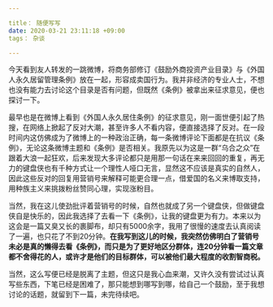 ```yaml
---

title： 随便写写
date: 2020-03-21 23:11:18 +09:00
tags： 杂谈

---
```


今天看到友人转发的一跳微博，将商务部修订《鼓励外商投资产业目录》与《外国人永久居留管理条例》放在一起，形容成卖国行为。我并非经济的专业人士，不想也没有能力去讨论这个目录是否有问题，但既然《条例》被拿出来征求意见，便也探讨一下。

最早也是在微博上看到《外国人永久居住条例》的征求意见，刚一面世便引起了热搜，在网络上掀起了反对大潮，甚至许多人不看内容，便直接选择了反对。在一段时间内这仿佛成为了微博上的一种政治正确，每一条微博评论下面都是在抗议《条例》，无论这条微博主题和《条例》是否相关。我原先以为这是一群“乌合之众”在跟着大浪一起狂欢，后来发现大多评论都只是用那一句话在来来回回的重复，再无力的键盘侠也有千种方式让一个理性人哑口无言，显然这不应该是真实的自然人，因此这些反对的回复用营销号来解释可能更合理一点，借爱国的名义来博取支持，用种族主义来挑拨粉丝赞同心理，实现涨粉目。

当然，我在这儿使劲批评着营销号的时候，自然也就成了另一个键盘侠，但做键盘侠自是快乐的，因此我选择了去看一下《条例》，让我的键盘更为有力。本来以为这会是一篇又臭又长的裹脚布，却只有5000余字，我用了很慢的速度去认真阅读了一遍，也只花了不到20分钟。**在我写到这儿的时候，我突然仿佛明白了营销号未必是真的懒得去看《条例》，而只是为了更好地区分群体，连20分钟看一篇文章都不舍得花的人，或许才是他们的目标群体，可以被他们最大程度的收割智商税。**

当然，这么写便已经是脱离了主题，但这只是我心血来潮，又许久没有尝试过认真写些东西，下笔已经是困难了，那只能想到哪写到哪，给自己一个鼓励，至于我想讨论的话题，就留到下一篇，未完待续吧。



